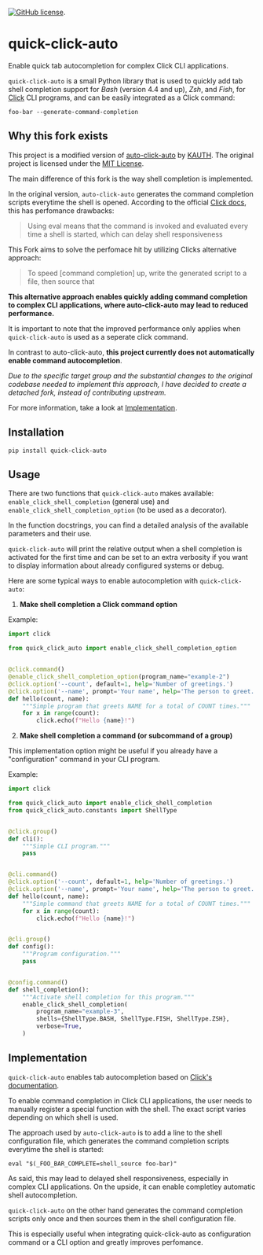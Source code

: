 [![GitHub license](https://img.shields.io/github/license/KAUTH/auto-click-auto)](https://github.com/KAUTH/auto-click-auto/blob/master/LICENSE).

# quick-click-auto
Enable quick tab autocompletion for complex Click CLI applications. 

`quick-click-auto` is a small Python library that is used to quickly add tab shell completion support for
_Bash_ (version 4.4 and up), _Zsh_, and _Fish_, for [Click](https://click.palletsprojects.com/en/8.1.x/#) CLI programs, and can be easily integrated as a Click command: 
```commandline
foo-bar --generate-command-completion 
```

## Why this fork exists
This project is a modified version of [auto-click-auto](https://github.com/KAUTH/auto-click-auto) by [KAUTH](https://github.com/KAUTH).
The original project is licensed under the [MIT License](https://github.com/nimrod-a/quick-click-auto/blob/main/LICENSE).

The main difference of this fork is the way shell completion is implemented.  

In the original version, `auto-click-auto` generates the command completion scripts everytime the shell is opened.
According to the official [Click docs](https://click.palletsprojects.com/en/stable/shell-completion/#enabling-completion), this has perfomance drawbacks: 
> Using eval means that the command is invoked and evaluated every time a shell is started, which can delay shell responsiveness

 This Fork aims to solve the perfomace hit by utilizing Clicks alternative approach:
> To speed [command completion] up, write the generated script to a file, then source that

**This alternative approach enables quickly adding command completion to complex CLI applications, where auto-click-auto may lead to reduced performance.**

It is important to note that the improved performance only applies when `quick-click-auto` is used as a seperate click command. 

In contrast to auto-click-auto, **this project currently does not automatically enable command autocompletion**. 

*Due to the specific target group and the substantial changes to the original codebase needed to implement this approach, I have decided to create a detached fork, instead of contributing upstream.*

For more information, take a look at [Implementation](#implementation).

## Installation
```commandline
pip install quick-click-auto
```

## Usage
There are two functions that `quick-click-auto` makes available: `enable_click_shell_completion` (general use)
and `enable_click_shell_completion_option` (to be used as a decorator).

In the function docstrings, you can find a detailed analysis of the available parameters and their use.

`quick-click-auto` will print the relative output when a shell completion is activated for the first time and can be
set to an extra verbosity if you want to display information about already configured systems or debug.

Here are some typical ways to enable autocompletion with `quick-click-auto`:


1) **Make shell completion a Click command option**

Example:
```python
import click

from quick_click_auto import enable_click_shell_completion_option


@click.command()
@enable_click_shell_completion_option(program_name="example-2")
@click.option('--count', default=1, help='Number of greetings.')
@click.option('--name', prompt='Your name', help='The person to greet.')
def hello(count, name):
    """Simple program that greets NAME for a total of COUNT times."""
    for x in range(count):
        click.echo(f"Hello {name}!")
```

2) **Make shell completion a command (or subcommand of a group)**

This implementation option might be useful if you already have a "configuration" command in your CLI program.

Example:
```python
import click

from quick_click_auto import enable_click_shell_completion
from quick_click_auto.constants import ShellType


@click.group()
def cli():
    """Simple CLI program."""
    pass


@cli.command()
@click.option('--count', default=1, help='Number of greetings.')
@click.option('--name', prompt='Your name', help='The person to greet.')
def hello(count, name):
    """Simple command that greets NAME for a total of COUNT times."""
    for x in range(count):
        click.echo(f"Hello {name}!")


@cli.group()
def config():
    """Program configuration."""
    pass


@config.command()
def shell_completion():
    """Activate shell completion for this program."""
    enable_click_shell_completion(
        program_name="example-3",
        shells={ShellType.BASH, ShellType.FISH, ShellType.ZSH},
        verbose=True,
    )
```


## Implementation
`quick-click-auto` enables tab autocompletion based on [Click's documentation](https://click.palletsprojects.com/en/8.1.x/shell-completion/).

To enable command completion in Click CLI applications, the user needs to manually register a special function with the shell. The exact script varies depending on which shell is used.

The approach used by  `auto-click-auto` is to add a line to the shell configuration file, which generates the command completion scripts everytime the shell is started: 
```commandline
eval "$(_FOO_BAR_COMPLETE=shell_source foo-bar)"
```
As said, this may lead to delayed shell responsiveness, especially in complex CLI applications. On the upside, it can enable completley automatic shell autocompletion.

`quick-click-auto` on the other hand generates the command completion scripts only once and then sources them in the shell configuration file.

This is especially useful when integrating quick-click-auto as configuration command or a CLI option and greatly improves perfomance. 